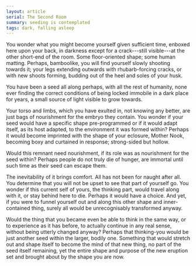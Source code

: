 ```yaml
---
layout: article
serial: The Second Room
summary: seeding is contemplated
tags: dark, falling asleep
---
```


You wonder what you might become yourself given sufficient time, enboxed here upon your back, in darkness except for a crack---still visible---at the other short-end of the room.  Some floor-oriented shape; some human matting. Perhaps, bamboolike, you will find yourself slowly shooting towards it; your legs extending outwards with rhubarb-forcing cracks, or with new shoots forming, budding out of the heel and soles of your husk. 

You have been a seed all along perhaps, with all the rest of humanity, none ever finding the correct conditions of being locked immobile in a dark place for years, a small source of light visible to grow towards. 

Your torso and limbs, which you have exulted in, not knowing any better, are just bags of nourishment for the embryo they contain. You wonder if your seed would have a specific shape pre-programmed or if it would adapt itself, as its host adapted, to the environment it was formed within? Perhaps it would become imprinted with the shape of your eclosure, Mother Nook, becoming boxy and curtained in response; strong-sided but hollow.

Would this remnant need nourishment, if its role was as nourishment for the seed within? Perhaps people do not truly die of hunger, are immortal until such time as their seed can escape them.

The inevitability of it brings comfort. All has not been for naught after all. You determine that you will not be upset to see that part of yourself go. You wonder if this current self of yours, the thinking part, would travel along with it, or stay behind here to die. Perhaps it would have a choice. And yet, if you were to funnel yourself out and along this other shape and inner-contained thing, surely all would be unrecognisably transformed anyway. 

Would the thing that you became even be able to think in the same way, or to experience as it has before, to actually continue in any real sense, without being utterly changed anyway? Perhaps that thinking-you would be just another seed within the larger, bodily one. Something that would stretch out and shape itself to become the mind of that new thing, no part of the seed itself remaining, yet the entire shape and purpose of the new eruption set and brought about by the shape you are now.

